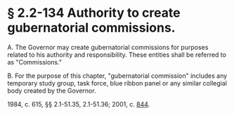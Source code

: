 # § 2.2-134 Authority to create gubernatorial commissions.

<p>A. The Governor may create gubernatorial commissions for purposes related to his authority and responsibility. These entities shall be referred to as "Commissions."</p><p>B. For the purpose of this chapter, "gubernatorial commission" includes any temporary study group, task force, blue ribbon panel or any similar collegial body created by the Governor.</p><p>1984, c. 615, §§ 2.1-51.35, 2.1-51.36; 2001, c. <a href='http://lis.virginia.gov/cgi-bin/legp604.exe?011+ful+CHAP0844'>844</a>.</p>